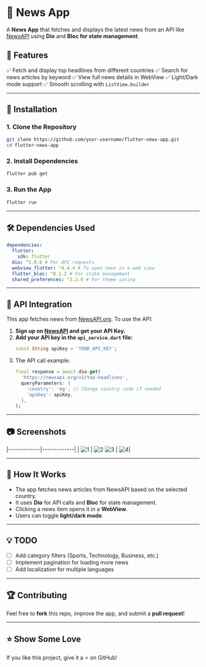 # 📰 News App

A **News App** that fetches and displays the latest news from an API like [NewsAPI](https://newsapi.org/) using **Dio** and **Bloc for state management**.

## 📌 Features
✅ Fetch and display top headlines from different countries
✅ Search for news articles by keyword
✅ View full news details in WebView
✅ Light/Dark mode support
✅ Smooth scrolling with `ListView.builder`

---

## 🚀 Installation

### **1. Clone the Repository**
```sh
git clone https://github.com/your-username/flutter-news-app.git
cd flutter-news-app
```

### **2. Install Dependencies**
```sh
flutter pub get
```

### **3. Run the App**
```sh
flutter run
```

---

## 🛠️ Dependencies Used
```yaml
dependencies:
  flutter:
    sdk: flutter
  dio: ^5.0.0 # For API requests
  webview_flutter: ^4.4.4 # To open news in a web view
  flutter_bloc: ^8.1.2 # For state management
  shared_preferences: ^2.2.0 # For theme saving
```

---

## 📡 API Integration
This app fetches news from [NewsAPI.org](https://newsapi.org/). To use the API:
1. **Sign up on [NewsAPI](https://newsapi.org/) and get your API Key.**
2. **Add your API key in the `api_service.dart` file:**
   ```dart
   const String apiKey = 'YOUR_API_KEY';
   ```
3. The API call example:
   ```dart
   final response = await dio.get(
     'https://newsapi.org/v2/top-headlines',
     queryParameters: {
       'country': 'eg', // Change country code if needed
       'apiKey': apiKey,
     },
   );
   ```

---

## 📷 Screenshots
|-------------|-------------|
| ![1](./assets/a.jpg) | ![2](./assets/b.jpg)  ![3](./assets/c.jpg) | ![4](./assets/d.jpg)|

---

## 🎯 How It Works
- The app fetches news articles from NewsAPI based on the selected country.
- It uses **Dio** for API calls and **Bloc** for state management.
- Clicking a news item opens it in a **WebView**.
- Users can toggle **light/dark mode**.

---

## 💡 TODO
- [ ] Add category filters (Sports, Technology, Business, etc.)
- [ ] Implement pagination for loading more news
- [ ] Add localization for multiple languages

---

## 🏆 Contributing
Feel free to **fork** this repo, improve the app, and submit a **pull request**!

---

## ⭐ Show Some Love
If you like this project, give it a ⭐ on GitHub!

